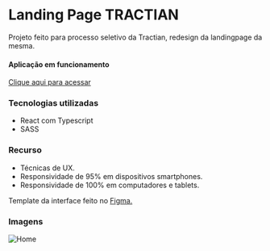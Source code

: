 # Landing Page TRACTIAN
Projeto feito para processo seletivo da Tractian, redesign da landingpage da mesma.

#### Aplicação em funcionamento
[Clique aqui para acessar](https://landingpage-tractian.vercel.app/)

### Tecnologias utilizadas
- React com Typescript
- SASS

### Recurso
- Técnicas de UX.
- Responsividade de 95% em dispositivos smartphones.
- Responsividade de 100% em computadores e tablets.

Template da interface feito no <a target="_blank" href="https://www.figma.com/file/rXOCal19NaqNFffiHsYdeQ/Landing-Page-Tractian?node-id=0%3A1">Figma.</a>

### Imagens
![Home](https://i.imgur.com/mB4FfuJ.png)
